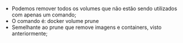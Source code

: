 * Podemos remover todos os volumes que não estão sendo utilizados com apenas um comando;
* O comando é: docker volume prune
* Semelhante ao prune que remove imagens e containers, visto anteriormente;
